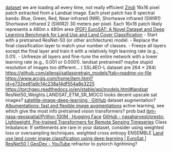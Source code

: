 [dataset](https://drive.google.com/drive/folders/10KqkaOAGKKdYK6qrFce3chwW7sIeyDWS)
	we are loading all every time, not really efficient
	[Zindi](https://zindi.africa/competitions/inegi-gcim-human-settlement-detection-challenge)
		16x16 pixel patch extracted from a Landsat image. Each pixel patch has 6 spectral bands: Blue, Green, Red, Near-infrared (NIR), Shortwave infrared (SWIR1) Shortwave infrared 2 (SWIR2)
		30 meters per pixel. Each 16x16 patch likely represents a 480m x 480m area 
	[(PDF) EuroSAT: A Novel Dataset and Deep Learning Benchmark for Land Use and Land Cover Classification](https://www.researchgate.net/publication/319463676_EuroSAT_A_Novel_Dataset_and_Deep_Learning_Benchmark_for_Land_Use_and_Land_Cover_Classification#pf9)
			- Start with a pretrained ResNet-50 (or other architecture) model. 
			- Replace the final classification layer to match your number of classes.
			- Freeze all layers except the final layer and train it with a relatively high learning rate (e.g., 0.01).
			- Unfreeze all layers and fine-tune the entire network with a lower learning rate (e.g., 0.001 or 0.0001).
    landsat pretrained? maybe stupid resolution of images too different... ( SSL4EO-L dataset are 264 × 264)
        https://github.com/allenai/satlaspretrain_models?tab=readme-ov-file
        https://www.arcgis.com/home/item.html?id=e732ee81a9c14c238a14df554a8e3225
        https://torchgeo.readthedocs.io/en/stable/api/models.html#landsat  
            ResNet50_Weights.LANDSAT_ETM_SR_MOCO looks decent
	upscale sat images?
	[satellite-image-deep-learning · GitHub](https://github.com/satellite-image-deep-learning)
	dataset augmentation?
		[Albumentations: fast and flexible image augmentations](https://albumentations.ai/)
		active learning, see which give the most info
	pretrained vision transformers? prob bad
		[ibm-nasa-geospatial/Prithvi-100M · Hugging Face](https://huggingface.co/ibm-nasa-geospatial/Prithvi-100M)
		[GitHub - nasaharvest/presto: Lightweight, Pre-trained Transformers for Remote Sensing Timeseries](https://github.com/nasaharvest/presto)
	Class Imbalance: If settlements are rare in your dataset, consider using weighted loss or oversampling techniques.
		weighted cross entropy
	ENSEMBLE
	[Land use land cover image classification using deep learning | EuroSat | ResNet50 | GeoDev - YouTube](https://youtu.be/5BNHcLDeirs?t=691)
	refractor to pytorch lignhtning?
